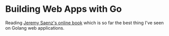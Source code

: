 # Building Web Apps with Go

Reading [Jeremy Saenz's online book](https://www.gitbook.com/book/codegangsta/building-web-apps-with-go/details) which is so far the best thing I've seen on Golang web applications.
